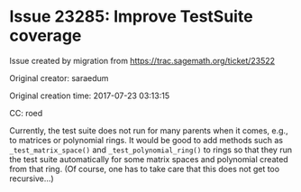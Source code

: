 # Issue 23285: Improve TestSuite coverage

Issue created by migration from https://trac.sagemath.org/ticket/23522

Original creator: saraedum

Original creation time: 2017-07-23 03:13:15

CC:  roed

Currently, the test suite does not run for many parents when it comes, e.g., to matrices or polynomial rings. It would be good to add methods such as `_test_matrix_space()` and `_test_polynomial_ring()` to rings so that they run the test suite automatically for some matrix spaces and polynomial created from that ring. (Of course, one has to take care that this does not get too recursive…)
